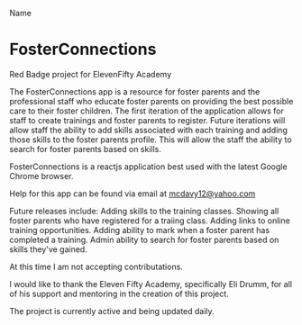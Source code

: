 
Name
# FosterConnections
Red Badge project for ElevenFifty Academy


The FosterConnections app is a resource for foster parents and the professional staff who educate foster parents on providing the best possible care to their foster children.  The first iteration of the application allows for staff to create trainings and foster parents to register.  Future iterations will allow staff the ability to add skills associated with each training and adding those skills to the foster parents profile.  This will allow the staff the ability to search for foster parents based on skills.


FosterConnections is a reactjs application best used with the latest Google Chrome browser.


Help for this app can be found via email at mcdavy12@yahoo.com


Future releases include: Adding skills to the training classes.  Showing all foster parents who have registered for a traiing class.  Adding links to online training opportunities.  Adding ability to mark when a foster parent has completed a training.  Admin ability to search for foster parents based on skills they've gained.


At this time I am not accepting contributations.


I would like to thank the Eleven Fifty Academy, specifically Eli Drumm, for all of his support and mentoring in the creation of this project.  


The project is currently active and being updated daily.  
